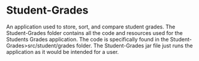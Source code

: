 # Student-Grades
An application used to store, sort, and compare student grades.
The Student-Grades folder contains all the code and resources used for the Students Grades application. The code is specifically found in the Student-Grades>src/student/grades folder.
The Student-Grades jar file just runs the application as it would be intended for a user.
